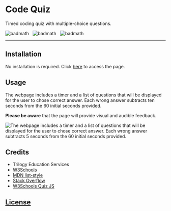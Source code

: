 # Code Quiz
Timed coding quiz with multiple-choice questions.

![badmath](https://img.shields.io/badge/JavaScript-69%25-%23efd81d)&nbsp;&nbsp;&nbsp;![badmath](https://img.shields.io/badge/HTML-19%25-%23e34c26)&nbsp;&nbsp;&nbsp;![badmath](https://img.shields.io/badge/CSS-12%25-%23563d7c)

---
## Installation

No installation is required.
Click [here](https://lorettarehm.github.io/Code-Quiz/) to access the page.

## Usage 
The webpage includes a timer and a list of questions that will be displayed for the user to chose correct answer.
Each wrong answer subtracts ten seconds from the 60 initial seconds provided.

**Please be aware** that the page will provide visual and audible feedback.

![The webpage includes a timer and a list of questions that will be displayed for the user to chose correct answer. Each wrong answer subtracts 5 seconds from the 60 initial seconds provided.](./assets/img/Coding%20Quiz.gif)

## Credits
* Trilogy Education Services
* [W3Schools](https://www.w3schools.com/)
* [MDN list-style](https://developer.mozilla.org/en-US/docs/Web/CSS/list-style)
* [Stack Overflow](https://stackoverflow.com/questions/16717019/adding-list-to-array-of-list-in-localstorage)
* [W3Schools Quiz JS](https://www.w3schools.com/quiztest/quiztest.asp?qtest=JS)

## [License](./LICENSE)
